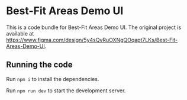 
  # Best-Fit Areas Demo UI

  This is a code bundle for Best-Fit Areas Demo UI. The original project is available at https://www.figma.com/design/5y4sQvRuOXNgQOqapt7LKs/Best-Fit-Areas-Demo-UI.

  ## Running the code

  Run `npm i` to install the dependencies.

  Run `npm run dev` to start the development server.
  